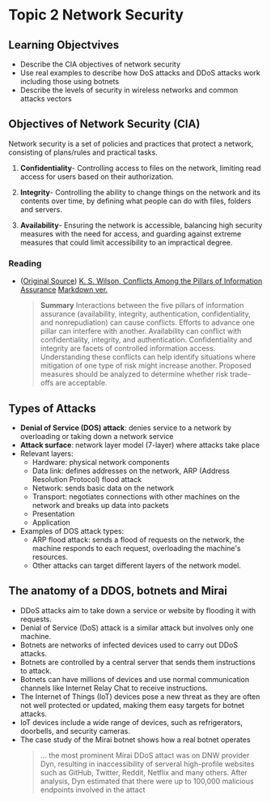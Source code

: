 # Topic 2 Network Security

## Learning Objectvives

- Describe the CIA objectives of network security
- Use real examples to describe how DoS attacks and DDoS attacks work including those using botnets
- Describe the levels of security in wireless networks and common attacks vectors

## Objectives of Network Security (CIA)

Network security is a set of policies and practices that protect a network, consisting of plans/rules and practical tasks.

1. **Confidentiality**- Controlling access to files on the network, limiting read access for users based on their authorization.

2. **Integrity**- Controlling the ability to change things on the network and its contents over time, by defining what people can do with files, folders and servers.

3. **Availability**- Ensuring the network is accessible, balancing high security measures with the need for access, and guarding against extreme measures that could limit accessibility to an impractical degree.

### Reading

- ([Original Source](https://ieeexplore.ieee.org/document/6152082)) [K. S. Wilson, Conflicts Among the Pillars of Information Assurance](./Readings/Conflicts%20Among%20the%20Pillars%20of%20Information%20Assurance.pdf)
    [Markdown ver.](/Readings/Conflicts%20Among%20the%20Pillars%20of%20Information%20Assurance.md)

    > **Summary**
    > Interactions between the five pillars of information assurance (availability, integrity, authentication, confidentiality, and nonrepudiation) can cause conflicts. Efforts to advance one pillar can interfere with another. Availability can conflict with confidentiality, integrity, and authentication. Confidentiality and integrity are facets of controlled information access. Understanding these conflicts can help identify situations where mitigation of one type of risk might increase another. Proposed measures should be analyzed to determine whether risk trade-offs are acceptable.

## Types of Attacks

- **Denial of Service (DOS) attack**: denies service to a network by overloading or taking down a network service
- **Attack surface**: network layer model (7-layer) where attacks take place
- Relevant layers:
  - Hardware: physical network components
  - Data link: defines addresses on the network, ARP (Address Resolution Protocol) flood attack
  - Network: sends basic data on the network
  - Transport: negotiates connections with other machines on the network and breaks up data into packets
  - Presentation
  - Application
- Examples of DOS attack types:
  - ARP flood attack: sends a flood of requests on the network, the machine responds to each request, overloading the machine's resources.
  - Other attacks can target different layers of the network model.

## The anatomy of a DDOS, botnets and Mirai

- DDoS attacks aim to take down a service or website by flooding it with requests.
- Denial of Service (DoS) attack is a similar attack but involves only one machine.
- Botnets are networks of infected devices used to carry out DDoS attacks.
- Botnets are controlled by a central server that sends them instructions to attack.
- Botnets can have millions of devices and use normal communication channels like Internet Relay Chat to receive instructions.
- The Internet of Things (IoT) devices pose a new threat as they are often not well protected or updated, making them easy targets for botnet attacks.
- IoT devices include a wide range of devices, such as refrigerators, doorbells, and security cameras.
- The case study of the Mirai botnet shows how a real botnet operates
    > ... the most prominent Mirai DDoS attact was on DNW provider Dyn, resulting in inaccessibility of serveral high-profile websites such as GitHub, Twitter, Reddit, Netflix and many others. After analysis, Dyn estimated that there were up to 100,000 malicious endpoints involved in the attact